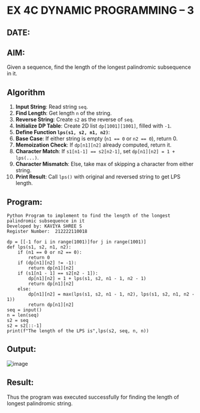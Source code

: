 # EX 4C DYNAMIC PROGRAMMING – 3
## DATE:
## AIM:
Given a sequence, find the length of the longest palindromic subsequence in it.





## Algorithm

1. **Input String**: Read string `seq`.
2. **Find Length**: Get length `n` of the string.
3. **Reverse String**: Create `s2` as the reverse of `seq`.
4. **Initialize DP Table**: Create 2D list `dp[1001][1001]`, filled with `-1`.
5. **Define Function `lps(s1, s2, n1, n2)`**:
6. **Base Case**: If either string is empty (`n1 == 0` or `n2 == 0`), return 0.
7. **Memoization Check**: If `dp[n1][n2]` already computed, return it.
8. **Character Match**: If `s1[n1-1] == s2[n2-1]`, set `dp[n1][n2] = 1 + lps(...)`.
9. **Character Mismatch**: Else, take max of skipping a character from either string.
10. **Print Result**: Call `lps()` with original and reversed string to get LPS length.  

## Program:
```
Python Program to implement to find the length of the longest palindromic subsequence in it
Developed by: KAVIYA SHREE S
Register Number:  212222110018
```
```
dp = [[-1 for i in range(1001)]for j in range(1001)]
def lps(s1, s2, n1, n2):
    if (n1 == 0 or n2 == 0):
        return 0
    if (dp[n1][n2] != -1):
        return dp[n1][n2]
    if (s1[n1 - 1] == s2[n2 - 1]):
        dp[n1][n2] = 1 + lps(s1, s2, n1 - 1, n2 - 1)
        return dp[n1][n2]
    else:
        dp[n1][n2] = max(lps(s1, s2, n1 - 1, n2), lps(s1, s2, n1, n2 - 1))
        return dp[n1][n2]
seq = input()
n = len(seq)
s2 = seq
s2 = s2[::-1]
print(f"The length of the LPS is",lps(s2, seq, n, n))
```

## Output:
![image](https://github.com/user-attachments/assets/18efa1a4-30a1-4c68-9408-eacc351c8da1)


## Result:
Thus the program was executed successfully for finding the length of longest palindromic string.
